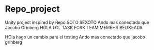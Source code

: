 # Repo_project
Unity project inspired by Repo SOTO SEXOTO
Ando mas conectado que Jacobo Grinberg
HOLA LOL TASK FORK TEAM MEMEHR BELIKEADA

HOla hago un cambio para el testing
Ando mas conectado que jacobo grinberg

